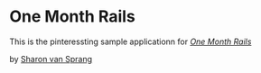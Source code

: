 # One Month Rails

This is the pinteressting sample applicationn for
[*One Month Rails*](http://onemontrails.com)

by [Sharon van Sprang](sharonvansprang.github.io/ProfilePage/)
